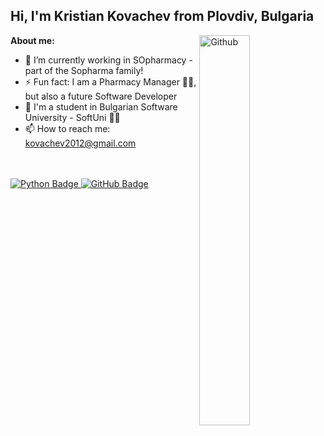 ## Hi, I'm Kristian Kovachev from Plovdiv, Bulgaria 

<img width="40%" align="right" alt="Github" src="https://i.postimg.cc/bJqyPSQ1/my-python.png" />

**About me:** 
- 🔭 I’m currently working in SOpharmacy - part of the Sopharma family!
- ⚡ Fun fact: I am a Pharmacy Manager 👨‍⚕️, but also a future Software Developer
- 📖 I'm a student in Bulgarian Software University - SoftUni 🧑‍🎓
- 📫 How to reach me: kovachev2012@gmail.com

<br/><br/>
  <a href="your-python-URL">
  <img src="https://img.shields.io/badge/python-3670A0?style=for-the-badge&logo=python&logoColor=ffdd54" alt="Python Badge"/>
</a>
<a href="your-github-URL">
  <img src="https://img.shields.io/badge/github-%23121011.svg?style=for-the-badge&logo=github&logoColor=white" alt="GitHub Badge"/>
</a>


